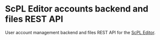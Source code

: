 # ScPL Editor accounts backend and files REST API
User account management backend and files REST API for the [ScPL Editor](https://github.com/pfgithub/scpl-editor).
